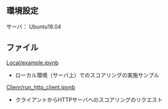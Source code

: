 ## 環境設定
サーバ： Ubuntu18.04

## ファイル
[Local/example.ipynb](./Local/example.ipynb)
- ローカル環境（サーバ上）でのスコアリングの実施サンプル  
  
[Clienr/run_http_client.ipynb](./Client/run_http_client.ipynb)
- クライアントからHTTPサーバへのスコアリングのリクエスト
